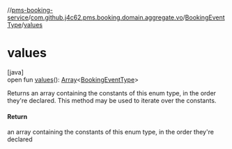 //[pms-booking-service](../../../index.md)/[com.github.j4c62.pms.booking.domain.aggregate.vo](../index.md)/[BookingEventType](index.md)/[values](values.md)

# values

[java]\
open fun [values](values.md)(): [Array](https://kotlinlang.org/api/core/kotlin-stdlib/kotlin/-array/index.html)&lt;[BookingEventType](index.md)&gt;

Returns an array containing the constants of this enum type, in the order they're declared. This method may be used to iterate over the constants.

#### Return

an array containing the constants of this enum type, in the order they're declared